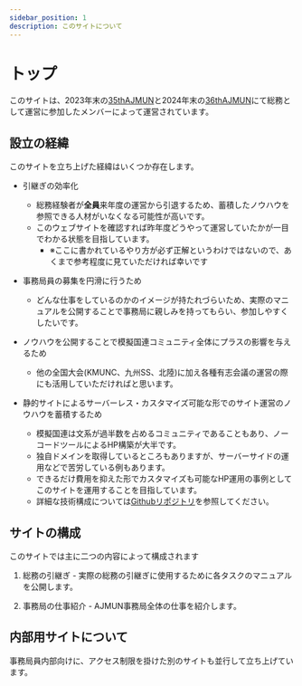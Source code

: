 ```yaml
---
sidebar_position: 1
description: このサイトについて
---
```


# トップ

このサイトは、2023年末の[35thAJMUN](https://ajmun-35th.jimdosite.com/)と2024年末の[36thAJMUN](https://ajmun-36th.jimdosite.com/)にて総務として運営に参加したメンバーによって運営されています。

## 設立の経緯

このサイトを立ち上げた経緯はいくつか存在します。

- 引継ぎの効率化
  - 総務経験者が**全員**来年度の運営から引退するため、蓄積したノウハウを参照できる人材がいなくなる可能性が高いです。
  - このウェブサイトを確認すれば昨年度どうやって運営していたかが一目でわかる状態を目指しています。
    - ※ここに書かれているやり方が必ず正解というわけではないので、あくまで参考程度に見ていただければ幸いです

- 事務局員の募集を円滑に行うため
  - どんな仕事をしているのかのイメージが持たれづらいため、実際のマニュアルを公開することで事務局に親しみを持ってもらい、参加しやすくしたいです。

- ノウハウを公開することで模擬国連コミュニティ全体にプラスの影響を与えるため
  - 他の全国大会(KMUNC、九州SS、北陸)に加え各種有志会議の運営の際にも活用していただければと思います。

- 静的サイトによるサーバーレス・カスタマイズ可能な形でのサイト運営のノウハウを蓄積するため
  - 模擬国連は文系が過半数を占めるコミュニティであることもあり、ノーコードツールによるHP構築が大半です。
  - 独自ドメインを取得しているところもありますが、サーバーサイドの運用などで苦労している例もあります。
  - できるだけ費用を抑えた形でカスタマイズも可能なHP運用の事例としてこのサイトを運用することを目指しています。
  - 詳細な技術構成については[Githubリポジトリ](https://github.com/All-Japan-Model-United-Nations/mogi-re4lity.com)を参照してください。

## サイトの構成

このサイトでは主に二つの内容によって構成されます

1. 総務の引継ぎ - 実際の総務の引継ぎに使用するために各タスクのマニュアルを公開します。

2. 事務局の仕事紹介 - AJMUN事務局全体の仕事を紹介します。


## 内部用サイトについて

事務局員内部向けに、アクセス制限を掛けた別のサイトも並行して立ち上げています。

